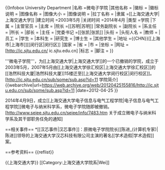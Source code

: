 {{Infobox University Department
 |名称              =微电子学院
 |其他名称        =
 |徽标              =
 |徽标说明        =
 |图像名称        =
 |图像大小        =
 |图像说明        =
 |拉丁名称        =
 |隶属              =[[上海交通大学|上海交通大学]]
 |建立时间        =2003年5月
 |关闭时间        =2014年4月
 |类型              =学院
 |下属              =
 |主管官员        =
 |主席              =
 |院长              =[[苏明|苏明]]
 |常务副院长     =
 |副院长           =
 |系主任           =
 |所长              =
 |部长              =
 |主任              =
 |党委书记        =[[张凯|张凯]]
 |头衔              =
 |头衔人名        =
 |教师              =
 |员工              =
 |学生              =
 |本科生           =
 |研究生           =
 |博士生           =
 |其他学生        =
 |地址              ={{CHN}}[[上海市|上海市]][[闵行区|闵行区]]
 |国家              =
 |省                 =
 |市                 =
 |坐标              =
 |网址              =[http://ic.sjtu.edu.cn/ ic.sjtu.edu.cn]
 |标志              =
 |脚注              =
}}

'''微电子学院'''，为[[上海交通大学|上海交通大学]]的一个已撤销的学院，成立于2003年5月，2007年5月由[[上海交通大学徐汇校区|上海交通大学徐汇校区]]的[[浩然科技大厦|浩然科技大厦]]15楼迁至[[上海交通大学闵行校区|闵行校区]]。<ref>[http://ic.sjtu.edu.cn/sub/some/sub.asp?id=11 学院简介] {{webarchive|url=https://web.archive.org/web/20120425155816/http://ic.sjtu.edu.cn/sub/some/sub.asp?id=11 |date=2012-04-25 }}</ref>

2014年4月9日，成立[[上海交通大学电子信息与电气工程学院|电子信息与电气工程学院]]微电子与纳米科学系，微电子学院随即被撤销。<ref>[http://www.seiee.sjtu.edu.cn/seiee/info/7483.htm 关于成立微电子与纳米科学系及其干部职务任免的通知]</ref>

==相关事件==
*[[汉芯事件|汉芯事件]]：原微电子学院院长[[陈进_(计算机专家)|陈进]]领导的上海交通大学汉芯科技有限公司主演的著名[[学术造假|学术造假]]案。

==参考资料==
{{reflist}}

{{上海交通大学}}
[[Category:上海交通大学院系|Wei]]